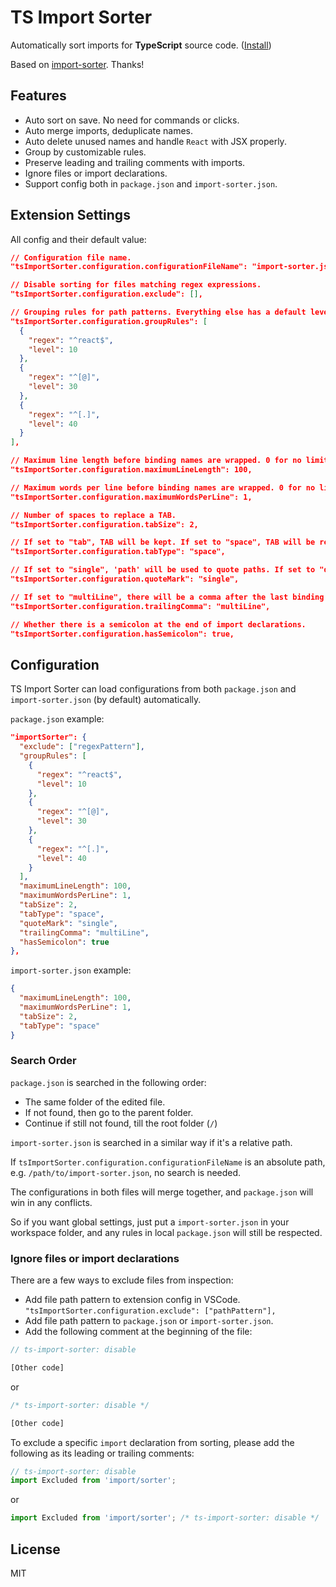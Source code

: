 # TS Import Sorter

Automatically sort imports for **TypeScript** source code. ([Install](https://marketplace.visualstudio.com/items?itemName=dozerg.tsimportsorter))

Based on [import-sorter](https://github.com/SoominHan/import-sorter). Thanks!

## Features

- Auto sort on save. No need for commands or clicks.
- Auto merge imports, deduplicate names.
- Auto delete unused names and handle `React` with JSX properly.
- Group by customizable rules.
- Preserve leading and trailing comments with imports.
- Ignore files or import declarations.
- Support config both in `package.json` and `import-sorter.json`.

## Extension Settings

All config and their default value:

```json
// Configuration file name.
"tsImportSorter.configuration.configurationFileName": "import-sorter.json",

// Disable sorting for files matching regex expressions.
"tsImportSorter.configuration.exclude": [],

// Grouping rules for path patterns. Everything else has a default level of 20.
"tsImportSorter.configuration.groupRules": [
  {
    "regex": "^react$",
    "level": 10
  },
  {
    "regex": "^[@]",
    "level": 30
  },
  {
    "regex": "^[.]",
    "level": 40
  }
],

// Maximum line length before binding names are wrapped. 0 for no limit.
"tsImportSorter.configuration.maximumLineLength": 100,

// Maximum words per line before binding names are wrapped. 0 for no limit.
"tsImportSorter.configuration.maximumWordsPerLine": 1,

// Number of spaces to replace a TAB.
"tsImportSorter.configuration.tabSize": 2,

// If set to "tab", TAB will be kept. If set to "space", TAB will be replaced by SPACEs.
"tsImportSorter.configuration.tabType": "space",

// If set to "single", 'path' will be used to quote paths. If set to "double", "path" will be used to quote paths.
"tsImportSorter.configuration.quoteMark": "single",

// If set to "multiLine", there will be a comma after the last binding name in a new line. Or "none" for no comma.
"tsImportSorter.configuration.trailingComma": "multiLine",

// Whether there is a semicolon at the end of import declarations.
"tsImportSorter.configuration.hasSemicolon": true,
```

## Configuration

TS Import Sorter can load configurations from both `package.json` and `import-sorter.json` (by default) automatically.

`package.json` example:

```json
"importSorter": {
  "exclude": ["regexPattern"],
  "groupRules": [
    {
      "regex": "^react$",
      "level": 10
    },
    {
      "regex": "^[@]",
      "level": 30
    },
    {
      "regex": "^[.]",
      "level": 40
    }
  ],
  "maximumLineLength": 100,
  "maximumWordsPerLine": 1,
  "tabSize": 2,
  "tabType": "space",
  "quoteMark": "single",
  "trailingComma": "multiLine",
  "hasSemicolon": true
},
```

`import-sorter.json` example:

```json
{
  "maximumLineLength": 100,
  "maximumWordsPerLine": 1,
  "tabSize": 2,
  "tabType": "space"
}
```

### Search Order

`package.json` is searched in the following order:

- The same folder of the edited file.
- If not found, then go to the parent folder.
- Continue if still not found, till the root folder (`/`)

`import-sorter.json` is searched in a similar way if it's a relative path.

If `tsImportSorter.configuration.configurationFileName` is an absolute path, e.g. `/path/to/import-sorter.json`, no search is needed.

The configurations in both files will merge together, and `package.json` will win in any conflicts.

So if you want global settings, just put a `import-sorter.json` in your workspace folder, and any rules in local `package.json` will still be respected.

### Ignore files or import declarations

There are a few ways to exclude files from inspection:

- Add file path pattern to extension config in VSCode.
  `"tsImportSorter.configuration.exclude": ["pathPattern"],`
- Add file path pattern to `package.json` or `import-sorter.json`.
- Add the following comment at the beginning of the file:

```ts
// ts-import-sorter: disable

[Other code]
```

or

```ts
/* ts-import-sorter: disable */

[Other code]
```

To exclude a specific `import` declaration from sorting, please add the following as its leading or trailing comments:

```ts
// ts-import-sorter: disable
import Excluded from 'import/sorter';
```

or

```ts
import Excluded from 'import/sorter'; /* ts-import-sorter: disable */
```

## License

MIT
